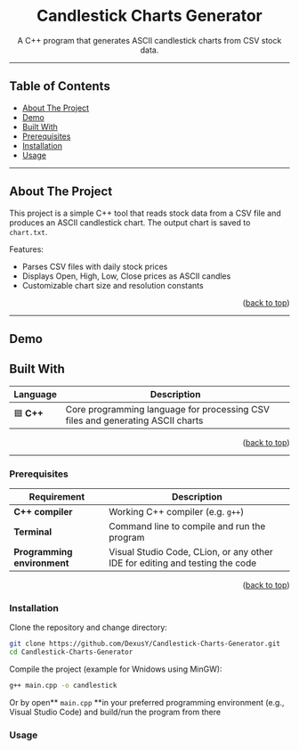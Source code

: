 <a id="readme-top"></a>


<br />
<div align="center">
  <h1 align="center">Candlestick Charts Generator</h1>
  <p align="center">
    A C++ program that generates ASCII candlestick charts from CSV stock data.
    <br />  
  </p>
</div>

---

## Table of Contents
- [About The Project](#about-the-project)
- [Demo](#Demo)
- [Built With](#built-with)
- [Prerequisites](#Prerequisites)
- [Installation](#Installation)
- [Usage](#Usage)


---

## About The Project

This project is a simple C++ tool that reads stock data from a CSV file and produces an ASCII candlestick chart. The output chart is saved to `chart.txt`.

Features:
- Parses CSV files with daily stock prices
- Displays Open, High, Low, Close prices as ASCII candles
- Customizable chart size and resolution constants

<p align="right">(<a href="#readme-top">back to top</a>)</p>

---
## Demo

## Built With

| Language | Description |
|----------|-------------|
| 🟦 **C++** | Core programming language for processing CSV files and generating ASCII charts |

<p align="right">(<a href="#readme-top">back to top</a>)</p>

---


### Prerequisites

| Requirement | Description |
|-------------|-------------|
| **C++ compiler** | Working C++ compiler (e.g. `g++`) |
| **Terminal** | Command line to compile and run the program |
| **Programming environment** | Visual Studio Code, CLion, or any other IDE for editing and testing the code |

<p align="right">(<a href="#readme-top">back to top</a>)</p>

### Installation

Clone the repository and change directory:

```bash
git clone https://github.com/DexusY/Candlestick-Charts-Generator.git
cd Candlestick-Charts-Generator
```
Compile the project (example for Wnidows using MinGW):

```bash
g++ main.cpp -o candlestick
```

Or by open** `main.cpp` **in your preferred programming environment (e.g., Visual Studio Code) and build/run the program from there

### Usage
